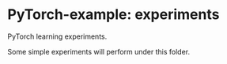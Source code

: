 # PyTorch-example: experiments
PyTorch learning experiments.

Some simple experiments will perform under this folder.